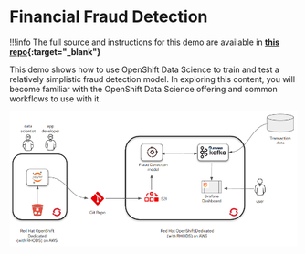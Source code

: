 # Financial Fraud Detection

!!!info
    The full source and instructions for this demo are available in **[this repo](https://github.com/OpenShiftDemos/rhods-fraud-detection/){:target="_blank"}**

This demo shows how to use OpenShift Data Science to train and test a relatively simplistic fraud detection model. In exploring this content, you will become familiar with the OpenShift Data Science offering and common workflows to use with it.

![Architecture](img/architecture.png)
